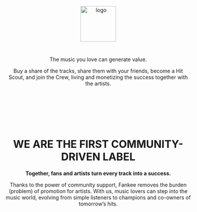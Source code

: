<div align="center">
<a href="https://www.fankee.com">
<img alt="logo" src="https://fankee.com/icons/fankee.svg" height="96"/>
</a>

#

The music you love can generate value.

Buy a share of the tracks, share them with your friends, become a Hit Scout, and join the Crew, living and monetizing the success together with the artists.

<br/>
<br/>
<br/>
<br/>
<br/>

# WE ARE THE FIRST COMMUNITY-DRIVEN LABEL

**Together, fans and artists turn every track into a success.**

Thanks to the power of community support, Fankee removes the burden (problem) of promotion for artists. With us, music lovers can step into the music world, evolving from simple listeners to champions and co-owners of tomorrow’s hits.
